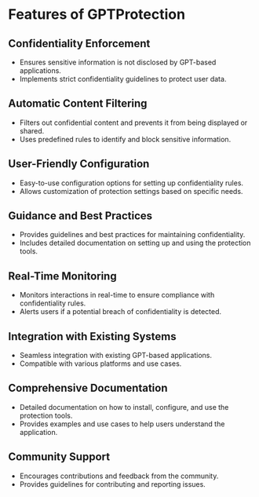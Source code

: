 # Features of GPTProtection

## Confidentiality Enforcement
- Ensures sensitive information is not disclosed by GPT-based applications.
- Implements strict confidentiality guidelines to protect user data.

## Automatic Content Filtering
- Filters out confidential content and prevents it from being displayed or shared.
- Uses predefined rules to identify and block sensitive information.

## User-Friendly Configuration
- Easy-to-use configuration options for setting up confidentiality rules.
- Allows customization of protection settings based on specific needs.

## Guidance and Best Practices
- Provides guidelines and best practices for maintaining confidentiality.
- Includes detailed documentation on setting up and using the protection tools.

## Real-Time Monitoring
- Monitors interactions in real-time to ensure compliance with confidentiality rules.
- Alerts users if a potential breach of confidentiality is detected.

## Integration with Existing Systems
- Seamless integration with existing GPT-based applications.
- Compatible with various platforms and use cases.

## Comprehensive Documentation
- Detailed documentation on how to install, configure, and use the protection tools.
- Provides examples and use cases to help users understand the application.

## Community Support
- Encourages contributions and feedback from the community.
- Provides guidelines for contributing and reporting issues.
